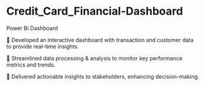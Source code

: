 # Credit_Card_Financial-Dashboard
Power Bi Dashboard

🔹 Developed an interactive dashboard with transaction and customer data to provide real-time insights.

🔹 Streamlined data processing & analysis to monitor key performance metrics and trends.

🔹 Delivered actionable insights to stakeholders, enhancing decision-making.
